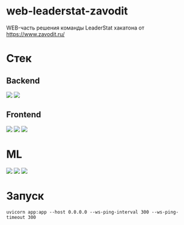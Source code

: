 # web-leaderstat-zavodit
WEB-часть решения команды LeaderStat хакатона от https://www.zavodit.ru/

# Стек

## Backend

![](https://img.shields.io/badge/python-3.10.4-blue)
![](https://img.shields.io/badge/FastAPI-0.85.0-blue)

## Frontend

![](https://img.shields.io/badge/VueJS-3.2.45-green)
![](https://img.shields.io/badge/bootstrap-5.0.2-green)
![](https://img.shields.io/badge/FontAwesome-6.2.0-green)

# ML

![](https://img.shields.io/badge/sklearn-1.2.1-red)
![](https://img.shields.io/badge/OpenCV-4.6.0.66-red)
![](https://img.shields.io/badge/tensorflow-2.8.0-red)

# Запуск

`uvicorn app:app --host 0.0.0.0 --ws-ping-interval 300 --ws-ping-timeout 300`

